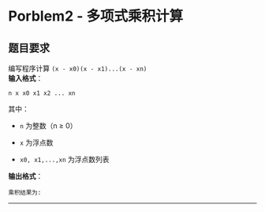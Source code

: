 # Porblem2 - 多项式乘积计算

## 题目要求

编写程序计算 `(x - x0)(x - x1)...(x - xn)`  
**输入格式**：  
```
n x x0 x1 x2 ... xn

```
其中：
- `n` 为整数（n ≥ 0）
- `x` 为浮点数

- `x0, x1,...,xn` 为浮点数列表

**输出格式**：  
```
乘积结果为: 
```


---


